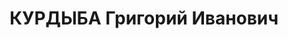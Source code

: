 ---
title: КУРДЫБА Григорий Иванович
description: в 1929–1931 г. директор библиотеки Томского университета, на момент ареста
  - пропагандист Томского Дома Красной армии
---